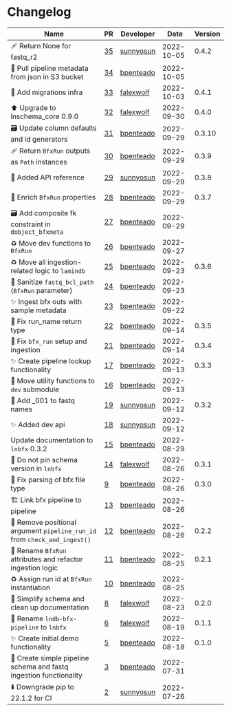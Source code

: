 # Changelog

<!-- prettier-ignore -->
Name | PR | Developer | Date | Version
--- | --- | --- | --- | ---
🩹 Return None for fastq_r2 | [35](https://github.com/laminlabs/lnbfx/pull/35) | [sunnyosun](https://github.com/sunnyosun) | 2022-10-05 | 0.4.2
🍱 Pull pipeline metadata from json in S3 bucket | [34](https://github.com/laminlabs/lnbfx/pull/34) | [bpenteado](https://github.com/bpenteado) | 2022-10-05 |
🍱 Add migrations infra | [33](https://github.com/laminlabs/lnbfx/pull/33) | [falexwolf](https://github.com/falexwolf) | 2022-10-03 | 0.4.1
⬆️ Upgrade to lnschema_core 0.9.0 | [32](https://github.com/laminlabs/lnbfx/pull/32) | [falexwolf](https://github.com/falexwolf) | 2022-09-30 | 0.4.0
🗃️ Update column defaults and id generators | [31](https://github.com/laminlabs/lnbfx/pull/31) | [bpenteado](https://github.com/bpenteado) | 2022-09-29 | 0.3.10
🩹 Return `BfxRun` outputs as `Path` instances | [30](https://github.com/laminlabs/lnbfx/pull/30) | [bpenteado](https://github.com/bpenteado) | 2022-09-29 | 0.3.9
📝 Added API reference | [29](https://github.com/laminlabs/lnbfx/pull/29) | [sunnyosun](https://github.com/sunnyosun) | 2022-09-29 | 0.3.8
🎨 Enrich `BfxRun` properties | [28](https://github.com/laminlabs/lnbfx/pull/28) | [bpenteado](https://github.com/bpenteado) | 2022-09-29 | 0.3.7
🗃️ Add composite fk constraint in `dobject_bfxmeta` | [27](https://github.com/laminlabs/lnbfx/pull/27) | [bpenteado](https://github.com/bpenteado) | 2022-09-29 |
♻️ Move dev functions to `BfxRun` | [26](https://github.com/laminlabs/lnbfx/pull/26) | [bpenteado](https://github.com/bpenteado) | 2022-09-27 |
♻️ Move all ingestion-related logic to `lamindb` | [25](https://github.com/laminlabs/lnbfx/pull/25) | [bpenteado](https://github.com/bpenteado) | 2022-09-23 | 0.3.6
🎨 Sanitize `fastq_bcl_path` (`BfxRun` parameter) | [24](https://github.com/laminlabs/lnbfx/pull/24) | [bpenteado](https://github.com/bpenteado) | 2022-09-23 |
✨ Ingest bfx outs with sample metadata | [23](https://github.com/laminlabs/lnbfx/pull/23) | [bpenteado](https://github.com/bpenteado) | 2022-09-22 |
🐛 Fix run_name return type | [22](https://github.com/laminlabs/lnbfx/pull/22) | [bpenteado](https://github.com/bpenteado) | 2022-09-14 | 0.3.5
🎨 Fix `bfx_run` setup and ingestion | [21](https://github.com/laminlabs/lnbfx/pull/21) | [bpenteado](https://github.com/bpenteado) | 2022-09-14 | 0.3.4
✨ Create pipeline lookup functionality | [17](https://github.com/laminlabs/lnbfx/pull/17) | [bpenteado](https://github.com/bpenteado) | 2022-09-13 | 0.3.3
🚚 Move utility functions to `dev` submodule | [16](https://github.com/laminlabs/lnbfx/pull/16) | [bpenteado](https://github.com/bpenteado) | 2022-09-13 |
📝 Add _001 to fastq names | [19](https://github.com/laminlabs/lnbfx/pull/19) | [sunnyosun](https://github.com/sunnyosun) | 2022-09-12 | 0.3.2
✨ Added dev api | [18](https://github.com/laminlabs/lnbfx/pull/18) | [sunnyosun](https://github.com/sunnyosun) | 2022-09-12 |
Update documentation to `lnbfx` 0.3.2 | [15](https://github.com/laminlabs/lnbfx/pull/15) | [bpenteado](https://github.com/bpenteado) | 2022-08-29 |
🔧 Do not pin schema version in `lnbfx` | [14](https://github.com/laminlabs/lnbfx/pull/14) | [falexwolf](https://github.com/falexwolf) | 2022-08-26 | 0.3.1
🐛 Fix parsing of bfx file type | [9](https://github.com/laminlabs/lnbfx/pull/9) | [bpenteado](https://github.com/bpenteado) | 2022-08-26 | 0.3.0
🏗️ Link bfx pipeline to pipeline | [13](https://github.com/laminlabs/lnbfx/pull/13) | [bpenteado](https://github.com/bpenteado) | 2022-08-26 |
🐛 Remove positional argument `pipeline_run_id` from `check_and_ingest()` | [12](https://github.com/laminlabs/lnbfx/pull/12) | [bpenteado](https://github.com/bpenteado) | 2022-08-26 | 0.2.2
🎨 Rename `BfxRun` attributes and refactor ingestion logic | [11](https://github.com/laminlabs/lnbfx/pull/11) | [bpenteado](https://github.com/bpenteado) | 2022-08-25 | 0.2.1
♻️ Assign run id at `BfxRun` instantiation | [10](https://github.com/laminlabs/lnbfx/pull/10) | [bpenteado](https://github.com/bpenteado) | 2022-08-25 |
🎨 Simplify schema and clean up documentation | [8](https://github.com/laminlabs/lnbfx/pull/8) | [falexwolf](https://github.com/falexwolf) | 2022-08-23 | 0.2.0
🚚 Rename `lndb-bfx-pipeline` to `lnbfx` | [6](https://github.com/laminlabs/lnbfx/pull/6) | [falexwolf](https://github.com/falexwolf) | 2022-08-19 | 0.1.1
✨ Create initial demo functionality | [5](https://github.com/laminlabs/lnbfx/pull/5) | [bpenteado](https://github.com/bpenteado) | 2022-08-18 | 0.1.0
🎉 Create simple pipeline schema and fastq ingestion functionality | [3](https://github.com/laminlabs/lnbfx/pull/3) | [bpenteado](https://github.com/bpenteado) | 2022-07-31 |
⬇️ Downgrade pip to 22.1.2 for CI | [2](https://github.com/laminlabs/lnbfx/pull/2) | [sunnyosun](https://github.com/sunnyosun) | 2022-07-26 |
